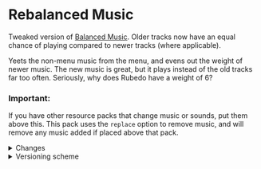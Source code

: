 # Rebalanced Music
Tweaked version of [Balanced Music](https://modrinth.com/resourcepack/balanced-music). Older tracks now have an equal chance of playing compared to newer tracks (where applicable).

Yeets the non-menu music from the menu, and evens out the weight of newer music. The new music is great, but it plays instead of the old tracks far too often. Seriously, why does Rubedo have a weight of 6?
### Important:

If you have other resource packs that change music or sounds, put them above this. This pack uses the `replace` option to remove music, and will remove any music added if placed above that pack.
<details>
<summary>Changes</summary>
  
  Entries in **bold** are subject to change.
  
  Entries in _italics_ are not applicable as of the latest Minecraft: Java Edition snapshot.
  
  Entries in ~~strikethrough~~ are not applicable as of the latest stable Minecraft: Java Edition version.
  
  Menu Music: Menu Music + Update Music -> Menu Music (1.18+)
  
  Basalt Deltas: So Below weight 7 -> 1 (1.16+)
  
  Crimson Forests: Chrysopoeia weight 7 -> 1 (1.16+)
  
  Nether Wastes: Rubedo weight 6 -> 1 (1.16+)
  
  Soul Sand Valley: So Below weight 7 -> 1 (1.16+)
  
  Badlands: Crescent Dunes weight 2 -> 1 (1.20+)
  
  Bamboo Jungle: Bromeliad weight 2 -> 1 (1.20+)
  
  Cherry Grove:
  * **Below and Above weight 2 -> 1 (1.21.6+)**
  * _Bromeliad weight 3 -> 1 (1.20-1.21.5)_
  * _Echo in the Wind weight 3 -> 1 (1.20-1.21.5)_
  * _Featherfall 3 -> 1 (1.21-1.21.5)_
  
  Desert:
  * _Crescent Dunes weight 3 -> 1 (1.20-1.21.5)_
  * **Fireflies weight 2 -> 1 (1.21.6+)**
  
  Dripstone Caves:
  * Eld Unknown weight 2 -> 1 (1.21+)
  * Endless weight 2 -> 1 (1.21+)
  * pokopoko weight 2 -> 1 (1.21+)
  * Wending weight 2 -> 1 (1.18+)
  
  Flower Forest: Featherfall weight 2 -> 1 (1.21+)
  
  **Forest: Broken Clocks weight 2 -> 1 (1.21.6+)**
  
  Frozen Peaks: Stand Tall weight 2 -> 1 (1.18+)
  
  **Grove: Lilypad weight 2 -> 1 (1.21.6+)**
  
  Lush Caves:
  * _Aerie weight 1 -> 2 (1.19-1.21.5)_
  * _Firebugs weight 1 -> 2 (1.19-1.21.5)_
  * _Labyrinthine weight 1 -> 2 (1.19-1.21.5)_
  * ~~_Left To Bloom weight 2 -> 1 (1.18-1.18.2)_~~
  * _Left To Bloom weight 4 -> 2 (1.19-1.21.5)_
  * **O's Piano weight 2 -> 1 (1.21.6+)**
  
  Jungle: Bromeliad weight 3 -> 1 (1.20+)

  Meadow: One More Day weight 2 -> 1 (1.18+)
  
  Old Growth Taiga:
  * Aerie weight 1 -> 3 (1.19+)
  * Firebugs weight 1 -> 3 (1.19+)
  * Labyrinthine weight 1 -> 3 (1.19+)
  
  Sparse Jungle: Bromeliad weight 2 -> 1 (1.20+)

  Stony Peaks:
  * Eld Unknown weight 2 -> 1 (1.21+)
  * Stand Tall weight 2 -> 1 (1.18+)
</details>
<details>
<summary>Versioning scheme</summary>
  
  The version name consists of the minimum supported stable Minecraft: Java Edition version followed by the iteration of the resource pack for that version of Minecraft: Java Edition. If there is no supported stable Minecraft: Java Edition version, then the minimum supported Minecraft: Java Edition version is used instead.

  For example, version 1.16.2 v1 means that it is the first iteration of the resource pack to support at least Minecraft: Java Edition version 1.16.2. Meanwhile, version 21w39a v2 means that it is the second iteration of the resource pack to support at least Minecraft: Java Edition version 21w39a.

  The maximum supported Minecraft: Java Edition version is specified in the changelog of the respective version of the resource pack.
</details>
